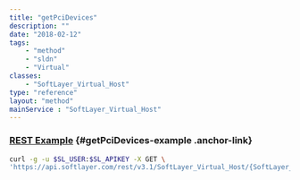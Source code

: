 ```yaml
---
title: "getPciDevices"
description: ""
date: "2018-02-12"
tags:
    - "method"
    - "sldn"
    - "Virtual"
classes:
    - "SoftLayer_Virtual_Host"
type: "reference"
layout: "method"
mainService : "SoftLayer_Virtual_Host"
---
```


### [REST Example](#getPciDevices-example) <a href="/article/rest/"><i class="fas fa-question"></i></a> {#getPciDevices-example .anchor-link} 
```bash
curl -g -u $SL_USER:$SL_APIKEY -X GET \
'https://api.softlayer.com/rest/v3.1/SoftLayer_Virtual_Host/{SoftLayer_Virtual_HostID}/getPciDevices'
```
